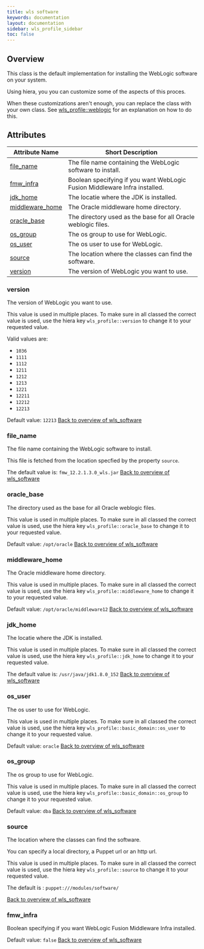 ```yaml
---
title: wls software
keywords: documentation
layout: documentation
sidebar: wls_profile_sidebar
toc: false
---
```

## Overview

This class is the default implementation for installing the WebLogic software on your system.

Using hiera, you you can customize some of the aspects of this proces.

When these customizations aren't enough, you can replace the class with your own class. See [wls_profile::weblogic](./weblogic.html) for an explanation on how to do this.





## Attributes



Attribute Name                                   | Short Description                                                          |
------------------------------------------------ | -------------------------------------------------------------------------- |
[file_name](#wls_software_file_name)             | The file name containing the WebLogic software to install.                 |
[fmw_infra](#wls_software_fmw_infra)             | Boolean specifying if you want WebLogic Fusion Middleware Infra installed. |
[jdk_home](#wls_software_jdk_home)               | The locatie where the JDK is installed.                                    |
[middleware_home](#wls_software_middleware_home) | The Oracle middleware home directory.                                      |
[oracle_base](#wls_software_oracle_base)         | The directory used as the base for all Oracle weblogic files.              |
[os_group](#wls_software_os_group)               | The os group to use for WebLogic.                                          |
[os_user](#wls_software_os_user)                 | The os user to use for WebLogic.                                           |
[source](#wls_software_source)                   | The location where the classes can find the software.                      |
[version](#wls_software_version)                 | The version of WebLogic you want to use.                                   |




### version<a name='wls_software_version'>



The version of WebLogic you want to use.

This value is used in multiple places. To make sure in all classed the correct value is used, use the hiera key `wls_profile::version` to change it to your requested value.

Valid values are:

  - `1036`
  - `1111`
  - `1112`
  - `1211`
  - `1212`
  - `1213`
  - `1221`
  - `12211`
  - `12212`
  - `12213`

Default value: `12213`
[Back to overview of wls_software](#attributes)


### file_name<a name='wls_software_file_name'>



The file name containing the WebLogic software to install.

This file is fetched from the location specfied by the property `source`.

The default value is: `fmw_12.2.1.3.0_wls.jar`
[Back to overview of wls_software](#attributes)


### oracle_base<a name='wls_software_oracle_base'>



The directory used as the base for all Oracle weblogic files.

This value is used in multiple places. To make sure in all classed the correct value is used, use the hiera key `wls_profile::oracle_base` to change it to your requested value.

Default value: `/opt/oracle`
[Back to overview of wls_software](#attributes)


### middleware_home<a name='wls_software_middleware_home'>



The Oracle middleware home directory.

This value is used in multiple places. To make sure in all classed the correct value is used, use the hiera key `wls_profile::middleware_home` to change it to your requested value.

Default value: `/opt/oracle/middleware12`
[Back to overview of wls_software](#attributes)


### jdk_home<a name='wls_software_jdk_home'>



The locatie where the JDK is installed.

This value is used in multiple places. To make sure in all classed the correct value is used, use the hiera key `wls_profile::jdk_home` to change it to your requested value.

The default value is: `/usr/java/jdk1.8.0_152`
[Back to overview of wls_software](#attributes)


### os_user<a name='wls_software_os_user'>



The os user to use for WebLogic.

This value is used in multiple places. To make sure in all classed the correct value is used, use the hiera key `wls_profile::basic_domain::os_user` to change it to your requested value.

Default value: `oracle`
[Back to overview of wls_software](#attributes)


### os_group<a name='wls_software_os_group'>



The os group to use for WebLogic.

This value is used in multiple places. To make sure in all classed the correct value is used, use the hiera key `wls_profile::basic_domain::os_group` to change it to your requested value.

Default value: `dba`
[Back to overview of wls_software](#attributes)


### source<a name='wls_software_source'>



The location where the classes can find the software. 

You can specify a local directory, a Puppet url or an http url.

This value is used in multiple places. To make sure in all classed the correct value is used, use the hiera key `wls_profile::source` to change it to your requested value.

The default is : `puppet:///modules/software/`

[Back to overview of wls_software](#attributes)


### fmw_infra<a name='wls_software_fmw_infra'>



Boolean specifying if you want WebLogic Fusion Middleware Infra installed.

Default value: `false`
[Back to overview of wls_software](#attributes)

